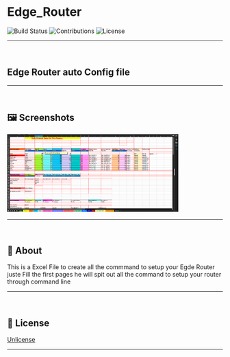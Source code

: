 # Edge_Router

![Build Status](https://img.shields.io/badge/build-passing-brightgreen.svg)
![Contributions](https://img.shields.io/badge/contributions-welcome-orange.svg)
![License](https://img.shields.io/badge/license-Unlicense-blue.svg)

---
<br>

## Edge Router auto Config file

---
<br>

## 🖼️ Screenshots
<p align="left">
  <img src="images/Edge.PNG" width="400">
</p>


---
<br>

## 📖 About
This is a Excel File to create all the commmand to setup your Egde Router juste Fill 
the first pages he will spit out all the command to setup your router through command line 

---
<br>

## 📜 License
[Unlicense](LICENSE)

---
